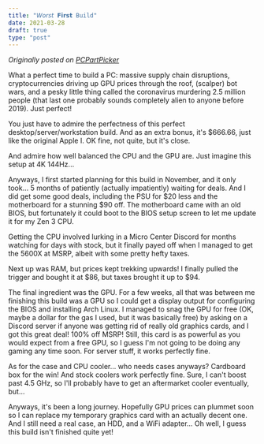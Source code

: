 ```yaml
---
title: "𝘞𝘰𝘳𝘴𝘵 𝗙𝗶𝗿𝘀𝘁 Build"
date: 2021-03-28
draft: true
type: "post"
---
```



*Originally posted on [PCPartPicker](https://pcpartpicker.com/b/GnV7YJ)*


What a perfect time to build a PC: massive supply chain disruptions, cryptocurrencies driving up GPU prices through the roof, (scalper) bot wars, and a pesky little thing called the coronavirus murdering 2.5 million people (that last one probably sounds completely alien to anyone before 2019). Just perfect!

You just have to admire the perfectness of this perfect desktop/server/workstation build. And as an extra bonus, it's $666.66, just like the original Apple I. OK fine, not quite, but it's close.

And admire how well balanced the CPU and the GPU are. Just imagine this setup at 4K 144Hz...

Anyways, I first started planning for this build in November, and it only took... 5 months of patiently (actually impatiently) waiting for deals. And I did get some good deals, including the PSU for $20 less and the motherboard for a stunning $90 off. The motherboard came with an old BIOS, but fortunately it could boot to the BIOS setup screen to let me update it for my Zen 3 CPU.

Getting the CPU involved lurking in a Micro Center Discord for months watching for days with stock, but it finally payed off when I managed to get the 5600X at MSRP, albeit with some pretty hefty taxes.

Next up was RAM, but prices kept trekking upwards! I finally pulled the trigger and bought it at $86, but taxes brought it up to $94.

The final ingredient was the GPU. For a few weeks, all that was between me finishing this build was a GPU so I could get a display output for configuring the BIOS and installing Arch Linux. I managed to snag the GPU for free (OK, maybe a dollar for the gas I used, but it was basically free) by asking on a Discord server if anyone was getting rid of really old graphics cards, and I got this great deal! 100% off MSRP! Still, this card is as powerful as you would expect from a free GPU, so I guess I'm not going to be doing any gaming any time soon. For server stuff, it works perfectly fine.

As for the case and CPU cooler... who needs cases anyways? Cardboard box for the win! And stock coolers work perfectly fine. Sure, I can't boost past 4.5 GHz, so I'll probably have to get an aftermarket cooler eventually, but...

Anyways, it's been a long journey. Hopefully GPU prices can plummet soon so I can replace my temporary graphics card with an actually decent one. And I still need a real case, an HDD, and a WiFi adapter... Oh well, I guess this build isn't finished quite yet!

